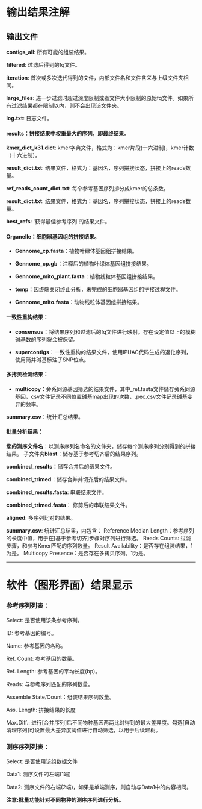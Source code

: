 
# 输出结果注解


## 输出文件

**contigs_all**: 所有可能的组装结果。

**filtered**: 过滤后得到的fq文件。

**iteration**: 首次或多次迭代得到的文件，内部文件名和文件含义与上级文件夹相同。

**large_files**: 进一步过滤时超过深度限制或者文件大小限制的原始fq文件。如果所有过滤结果都在限制以内，则不会出现该文件夹。

**log.txt**: 日志文件。

#### **results：拼接结果中权重最大的序列，即最终结果。**

**kmer_dict_k31.dict**: kmer字典文件，格式为：kmer片段(十六进制)，kmer计数（十六进制）。

**result_dict.txt**: 结果文件，格式为：基因名，序列拼接状态，拼接上的reads数量。

**ref_reads_count_dict.txt**: 每个参考基因序列拆分成kmer的总条数。

**result_dict.txt**: 结果文件，格式为：基因名，序列拼接状态，拼接上的reads数量。

**best_refs**: '获得最佳参考序列'的结果文件。


#### Organelle：细胞器基因组的拼接结果。

* **Gennome_cp.fasta**：植物叶绿体基因组拼接结果。

* **Gennome_cp.gb**：注释后的植物叶绿体基因组拼接结果。

* **Gennome_mito_plant.fasta**：植物线粒体基因组拼接结果。


* **temp**：因终端关闭终止分析，未完成的细胞器基因组的拼接过程文件。

* **Gennome_mito.fasta**：动物线粒体基因组拼接结果。



#### 一致性重构结果：

* **consensus**：将结果序列和过滤后的fq文件进行映射。存在设定值以上的模糊碱基数的序列将会被保留。

* **supercontigs**：一致性重构的结果文件，使用IPUAC代码生成的退化序列，使用简并碱基标注了SNP位点。


#### 多拷贝检测结果：

* **multicopy**：旁系同源基因筛选的结果文件，其中_ref.fasta文件储存旁系同源基因，csv文件记录不同位置碱基map出现的次数，.pec.csv文件记录碱基变异的频率。

**summary.csv**：统计汇总结果。



#### 批量分析结果：

**您的测序文件名**：以测序序列名命名的文件夹，储存每个测序序列分别得到的拼接结果。
    子文件夹**blast**：储存基于参考切齐后的结果序列。

**combined_results**：储存合并后的结果文件。

**combined_trimed**：储存合并并切齐后的结果文件。

**combined_results.fasta**: 串联结果文件。

**combined_trimed.fasta**： 修剪后的串联结果文件。


**aligned**: 多序列比对的结果。

**summary.csv**: 统计汇总结果，内包含：
    Reference Median Length：参考序列的长度中值，用于在[基于参考切齐]步骤对序列进行筛选。
    Reads Counts: 过滤步骤，和参考Kmer匹配的序列数量。
    Result Availability：是否存在组装结果，1为是。
    Multicopy Presence：是否存在多拷贝序列。1为是。



 ---

# 软件（图形界面）结果显示

### 参考序列列表：

Select: 是否使用该条参考序列。

ID: 参考基因的编号。

Name: 参考基因的名称。

Ref. Count: 参考基因的数量。

Ref. Length: 参考基因的平均长度(bp)。

Reads: 与参考序列匹配的序列数量。

Assemble State/Count：组装结果序列数量。

Ass. Length: 拼接结果的长度

Max.Diff.: 进行[合并序列]后不同物种基因两两比对得到的最大差异度。勾选[自动清理序列]可设置最大差异度阈值进行自动筛选，以用于后续建树。

 

### 测序序列列表：

Select: 是否使用该组数据文件

Data1: 测序文件的左端(1端)

Data2: 测序文件的右端(2端)，如果是单端测序，则自动与Data1中的内容相同。

**注意:批量功能针对不同物种的测序序列进行分析。**